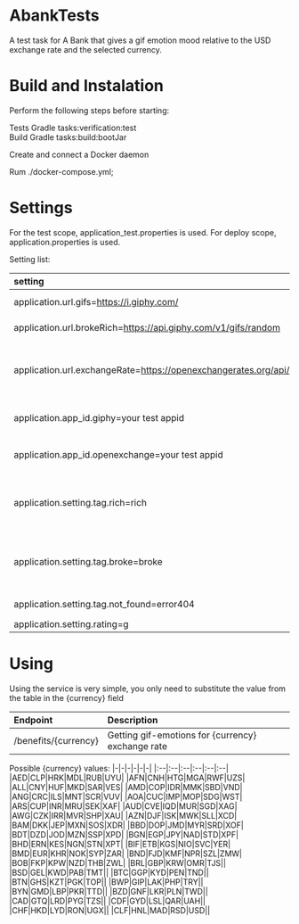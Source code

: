 # AbankTests
A test task for A Bank that gives a gif emotion mood relative to the USD exchange rate and the selected currency.

Build and Instalation 
=
Perform the following steps before starting:

Tests Gradle tasks:verification:test  
Build Gradle tasks:build:bootJar

Create and connect a Docker daemon

Rum ./docker-compose.yml;

Settings
=

For the test scope, application_test.properties is used. For deploy scope, application.properties is used.


Setting list:

|setting|Description|
|:---------------------------------------------------------------|:-------------------------------------|
|application.url.gifs=https://i.giphy.com/|Link to the giphy image|
|application.url.brokeRich=https://api.giphy.com/v1/gifs/random|Link to search by tag|
|application.url.exchangeRate=https://openexchangerates.org/api/|Rest API for getting currency exchange rate information|
|application.app_id.giphy=your test appid|your test appid for giphy|
|application.app_id.openexchange=your test appid|your test appid for openexchange|
|application.setting.tag.rich=rich|Tag for a positive change in the currency exchange rate|
|application.setting.tag.broke=broke|Tag for a negative change in the currency exchange rate|
|application.setting.tag.not_found=error404|Tag for NotException|
|application.setting.rating=g|Raiting MPA|

Using
=

Using the service is very simple, you only need to substitute the value from the table in the {currency} field

|Endpoint|Description|
|:---|:---|
|/benefits/{currency}|Getting gif-emotions for {currency} exchange rate|

Possible {currency} values:
|-|-|-|-|-|-|
|:--|:--|:--|:--|:--|:--|
|AED|CLP|HRK|MDL|RUB|UYU|
|AFN|CNH|HTG|MGA|RWF|UZS|
|ALL|CNY|HUF|MKD|SAR|VES|
|AMD|COP|IDR|MMK|SBD|VND|
|ANG|CRC|ILS|MNT|SCR|VUV|
|AOA|CUC|IMP|MOP|SDG|WST|
|ARS|CUP|INR|MRU|SEK|XAF|
|AUD|CVE|IQD|MUR|SGD|XAG|
|AWG|CZK|IRR|MVR|SHP|XAU|
|AZN|DJF|ISK|MWK|SLL|XCD|
|BAM|DKK|JEP|MXN|SOS|XDR|
|BBD|DOP|JMD|MYR|SRD|XOF|
|BDT|DZD|JOD|MZN|SSP|XPD|
|BGN|EGP|JPY|NAD|STD|XPF|
|BHD|ERN|KES|NGN|STN|XPT|
|BIF|ETB|KGS|NIO|SVC|YER|
|BMD|EUR|KHR|NOK|SYP|ZAR|
|BND|FJD|KMF|NPR|SZL|ZMW|
|BOB|FKP|KPW|NZD|THB|ZWL|
|BRL|GBP|KRW|OMR|TJS||
|BSD|GEL|KWD|PAB|TMT||
|BTC|GGP|KYD|PEN|TND||
|BTN|GHS|KZT|PGK|TOP||
|BWP|GIP|LAK|PHP|TRY||
|BYN|GMD|LBP|PKR|TTD||
|BZD|GNF|LKR|PLN|TWD||
|CAD|GTQ|LRD|PYG|TZS||
|CDF|GYD|LSL|QAR|UAH||
|CHF|HKD|LYD|RON|UGX||
|CLF|HNL|MAD|RSD|USD||
